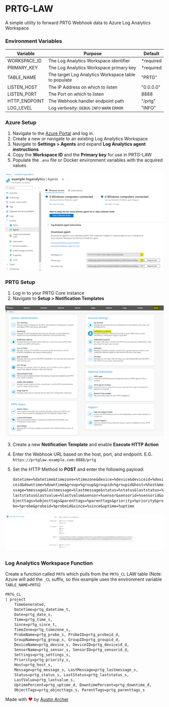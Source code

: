 # PRTG-LAW

A simple utility to forward PRTG Webhook data to Azure Log Analytics Workspace 



### Environment Variables


| Variable      | Purpose                                               | Default   |
| ------------- | ----------------------------------------------------- | --------- |
| WORKSPACE_ID  | The Log Analytics Workspace identifier                | *required |
| PRIMARY_KEY   | The Log Analytics Workspace primary key               | *required |
| TABLE_NAME    | The target Log Analytics Workspace table to populate  | "PRTG"    |
| LISTEN_HOST   | The IP Address on which to listen                     | "0.0.0.0" |
| LISTEN_PORT   | The Port on which to listen                           | 8888      |
| HTTP_ENDPOINT | The Webhook handler endpoint path                     | "/prtg"   |
| LOG_LEVEL     | Log verbosity: `DEBUG` `INFO` `WARN` `ERROR`          | "INFO"    |


### Azure Setup

1) Navigate to the [Azure Portal](https://portal.azure.com) and log in.
2) Create a new or navigate to an existing Log Analytics Workspace
3) Navigate to **Settings > Agents** and expand **Log Analytics agent instructions**
4) Copy the **Workspace ID** and the **Primary key** for use in PRTG-LAW
5) Populate the `.env` file or Docker environment variables with the acquired values 

![Log Analytics Workspace](images/azure_law.png)


### PRTG Setup

1) Log in to your PRTG Core instance
2) Navigate to **Setup > Notification Templates**

![PRTG Setup](images/prtg_setup.png)

3) Create a new **Notification Template** and enable **Execute HTTP Action**
4) Enter the Webhook URL based on the host, port, and endpoint. E.G.  `https://prtglaw.example.com:8888/prtg`
5) Set the HTTP Method to **POST** and enter the following payload:

    `datetime=%datetime&timezone=%timezone&device=%device&deviceid=%deviceid&downtime=%downtime&group=%group&groupid=%groupid&host=%host&message=%message&lastmessage=%lastmessage&status=%status&laststatus=%laststatus&lastvalue=%lastvalue&sensor=%sensor&sensorid=%sensorid&objecttags=%objecttags&parenttags=%parenttags&priority=%priority&probe=%probe&probeid=%probeid&since=%since&uptime=%uptime`

![PRTG Notification Template](images/prtg_notification_template.png)


### Log Analytics Workspace Function

Create a function called `PRTG` which pulls from the `PRTG_CL` LAW table (Note: Azure will add the `_CL` suffix, so this example uses the environment variable `TABLE_NAME=PRTG`)

    PRTG_CL
    | project
        TimeGenerated,
        DateTime=prtg_datetime_t,
        Date=prtg_date_s,
        Time=prtg_time_s,
        Since=prtg_since_t,
        TimeZone=prtg_timezone_s,
        ProbeName=prtg_probe_s, ProbeID=prtg_probeid_d,
        GroupName=prtg_group_s, GroupID=prtg_groupid_d,
        DeviceName=prtg_device_s, DeviceID=prtg_deviceid_d,
        SensorName=prtg_sensor_s, SensorID=prtg_sensorid_d,
        Settings=prtg_settings_s,
        Priority=prtg_priority_s,
        Host=prtg_host_s,
        Message=prtg_message_s, LastMessage=prtg_lastmessage_s,
        Status=prtg_status_s, LastStatus=prtg_laststatus_s,
        LastValue=prtg_lastvalue_s,
        UptimePercent=prtg_uptime_d, DowntimePercent=prtg_downtime_d,
        ObjectTags=prtg_objecttags_s, ParentTags=prtg_parenttags_s

Made with <font color="red">❤</font> by [Austin Archer](https://linktr.ee/austin.archer)
